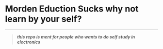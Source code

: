 # Morden Eduction Sucks why not learn by your self?
---
> ***this repo is ment for people who wants to do self study in electronics*** 
